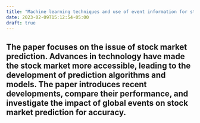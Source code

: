 ```yaml
---
title: "Machine learning techniques and use of event information for stock market prediction: A survey and and evaluation"
date: 2023-02-09T15:12:54-05:00
draft: true
---
```


## The paper focuses on the issue of stock market prediction. Advances in technology have made the stock market more accessible, leading to the development of prediction algorithms and models. The paper introduces recent developments, compare their performance, and investigate the impact of global events on stock market prediction for accuracy.
